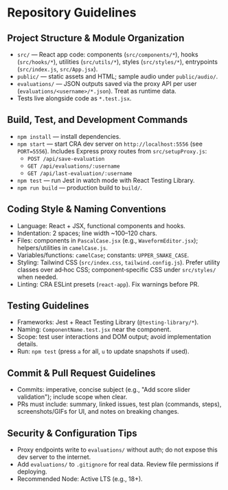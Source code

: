 # Repository Guidelines

## Project Structure & Module Organization
- `src/` — React app code: components (`src/components/*`), hooks (`src/hooks/*`), utilities (`src/utils/*`), styles (`src/styles/*`), entrypoints (`src/index.js`, `src/App.jsx`).
- `public/` — static assets and HTML; sample audio under `public/audio/`.
- `evaluations/` — JSON outputs saved via the proxy API per user (`evaluations/<username>/*.json`). Treat as runtime data.
- Tests live alongside code as `*.test.jsx`.

## Build, Test, and Development Commands
- `npm install` — install dependencies.
- `npm start` — start CRA dev server on `http://localhost:5556` (see `PORT=5556`). Includes Express proxy routes from `src/setupProxy.js`:
  - `POST /api/save-evaluation`
  - `GET /api/evaluations/:username`
  - `GET /api/last-evaluation/:username`
- `npm test` — run Jest in watch mode with React Testing Library.
- `npm run build` — production build to `build/`.

## Coding Style & Naming Conventions
- Language: React + JSX, functional components and hooks.
- Indentation: 2 spaces; line width ~100–120 chars.
- Files: components in `PascalCase.jsx` (e.g., `WaveformEditor.jsx`); helpers/utilities in `camelCase.js`.
- Variables/functions: `camelCase`; constants: `UPPER_SNAKE_CASE`.
- Styling: Tailwind CSS (`src/index.css`, `tailwind.config.js`). Prefer utility classes over ad‑hoc CSS; component‑specific CSS under `src/styles/` when needed.
- Linting: CRA ESLint presets (`react-app`). Fix warnings before PR.

## Testing Guidelines
- Frameworks: Jest + React Testing Library (`@testing-library/*`).
- Naming: `ComponentName.test.jsx` near the component.
- Scope: test user interactions and DOM output; avoid implementation details.
- Run: `npm test` (press `a` for all, `u` to update snapshots if used).

## Commit & Pull Request Guidelines
- Commits: imperative, concise subject (e.g., "Add score slider validation"); include scope when clear.
- PRs must include: summary, linked issues, test plan (commands, steps), screenshots/GIFs for UI, and notes on breaking changes.

## Security & Configuration Tips
- Proxy endpoints write to `evaluations/` without auth; do not expose this dev server to the internet.
- Add `evaluations/` to `.gitignore` for real data. Review file permissions if deploying.
- Recommended Node: Active LTS (e.g., 18+).
